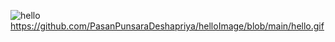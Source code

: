 ![hello](https://user-images.githubusercontent.com/118790710/221395301-b93d5b9f-4ab1-4289-ba5c-5487d9abdfae.gif)
https://github.com/PasanPunsaraDeshapriya/helloImage/blob/main/hello.gif
